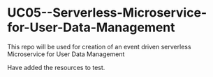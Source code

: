 # UC05--Serverless-Microservice-for-User-Data-Management
This repo will be used for creation of an event driven serverless Microservice for User Data Management

Have added the resources to test.
